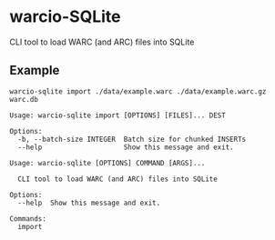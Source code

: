 # warcio-SQLite

CLI tool to load WARC (and ARC) files into SQLite

Example
-------

    warcio-sqlite import ./data/example.warc ./data/example.warc.gz warc.db 

```shell
Usage: warcio-sqlite import [OPTIONS] [FILES]... DEST

Options:
  -b, --batch-size INTEGER  Batch size for chunked INSERTs
  --help                    Show this message and exit.

```

```shell
Usage: warcio-sqlite [OPTIONS] COMMAND [ARGS]...

  CLI tool to load WARC (and ARC) files into SQLite

Options:
  --help  Show this message and exit.

Commands:
  import
```